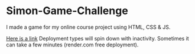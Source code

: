 # Simon-Game-Challenge
I  made a game for my online course project using HTML, CSS &amp; JS.


[Here is a link](https://simon-game-challenge-rsvo.onrender.com) Deployment types will spin down with inactivity. Sometimes it can take a few minutes (render.com free deployment).
